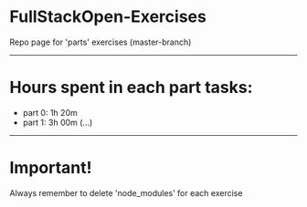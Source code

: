 # FullStackOpen-Exercises
Repo page for 'parts' exercises (master-branch)

----------------------

# Hours spent in each part tasks:
* part 0: 1h 20m
* part 1: 3h 00m (...)

----------------------

# Important!
Always remember to delete 'node_modules' for each exercise
